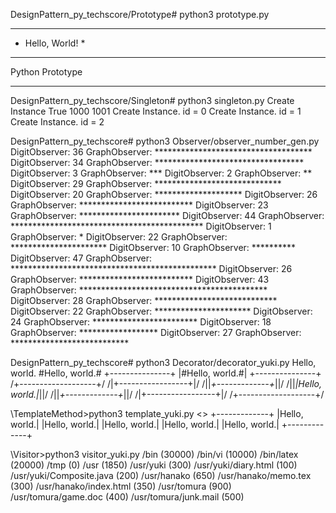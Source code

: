 

DesignPattern_py_techscore/Prototype# python3 prototype.py
*****************
* Hello, World! *
*****************
Python Prototype
________________

DesignPattern_py_techscore/Singleton# python3 singleton.py
Create Instance
True
1000 1001
Create Instance. id = 0
Create Instance. id = 1
Create Instance. id = 2

DesignPattern_py_techscore# python3 Observer/observer_number_gen.py
DigitObserver: 36
GraphObserver: ************************************
DigitObserver: 34
GraphObserver: **********************************
DigitObserver: 3
GraphObserver: ***
DigitObserver: 2
GraphObserver: **
DigitObserver: 29
GraphObserver: *****************************
DigitObserver: 20
GraphObserver: ********************
DigitObserver: 26
GraphObserver: **************************
DigitObserver: 23
GraphObserver: ***********************
DigitObserver: 44
GraphObserver: ********************************************
DigitObserver: 1
GraphObserver: *
DigitObserver: 22
GraphObserver: **********************
DigitObserver: 10
GraphObserver: **********
DigitObserver: 47
GraphObserver: ***********************************************
DigitObserver: 26
GraphObserver: **************************
DigitObserver: 43
GraphObserver: *******************************************
DigitObserver: 28
GraphObserver: ****************************
DigitObserver: 22
GraphObserver: **********************
DigitObserver: 24
GraphObserver: ************************
DigitObserver: 18
GraphObserver: ******************
DigitObserver: 27
GraphObserver: ***************************

DesignPattern_py_techscore# python3 Decorator/decorator_yuki.py
Hello, world.
#Hello, world.#
+---------------+
|#Hello, world.#|
+---------------+
/+-------------------+/
/|+-----------------+|/
/||*+-------------+*||/
/||*|Hello, world.|*||/
/||*+-------------+*||/
/|+-----------------+|/
/+-------------------+/

\TemplateMethod>python3 template_yuki.py
<<HHHHH>>
+-------------+
|Hello, world.|
|Hello, world.|
|Hello, world.|
|Hello, world.|
|Hello, world.|
+-------------+

\Visitor>python3 visitor_yuki.py
/bin (30000)
/bin/vi (10000)
/bin/latex (20000)
/tmp (0)
/usr (1850)
/usr/yuki (300)
/usr/yuki/diary.html (100)
/usr/yuki/Composite.java (200)
/usr/hanako (650)
/usr/hanako/memo.tex (300)
/usr/hanako/index.html (350)
/usr/tomura (900)
/usr/tomura/game.doc (400)
/usr/tomura/junk.mail (500)
